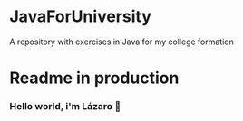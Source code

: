 # JavaForUniversity
A repository with exercises in Java for my  college formation

# Readme in production

###  Hello world, i'm Lázaro :rocket:
